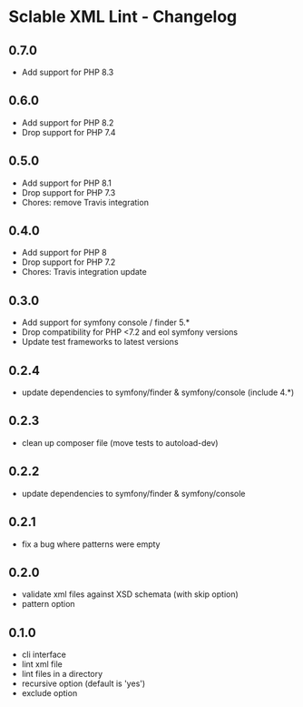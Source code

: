 Sclable XML Lint - Changelog
============================

0.7.0
-----

* Add support for PHP 8.3

0.6.0
-----

* Add support for PHP 8.2
* Drop support for PHP 7.4

0.5.0
-----

* Add support for PHP 8.1
* Drop support for PHP 7.3
* Chores: remove Travis integration

0.4.0
-----

* Add support for PHP 8
* Drop support for PHP 7.2
* Chores: Travis integration update

0.3.0
-----

* Add support for symfony console / finder 5.*
* Drop compatibility for PHP <7.2 and eol symfony versions
* Update test frameworks to latest versions


0.2.4
-----

* update dependencies to symfony/finder & symfony/console (include 4.*)


0.2.3
-----

* clean up composer file (move tests to autoload-dev)

0.2.2
-----

* update dependencies to symfony/finder & symfony/console


0.2.1
-----

* fix a bug where patterns were empty

0.2.0
-----

* validate xml files against XSD schemata (with skip option)
* pattern option


0.1.0
-----

* cli interface
* lint xml file
* lint files in a directory
* recursive option (default is 'yes')
* exclude option
